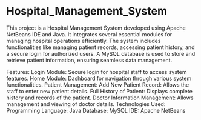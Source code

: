 # Hospital_Management_System
This project is a Hospital Management System developed using Apache NetBeans IDE and Java. It integrates several essential modules for managing hospital operations efficiently. The system includes functionalities like managing patient records, accessing patient history, and a secure login for authorized users. A MySQL database is used to store and retrieve patient information, ensuring seamless data management.

Features:
          Login Module: Secure login for hospital staff to access system features.
          Home Module: Dashboard for navigation through various system functionalities.
          Patient Management: Add New Patient Record: Allows the staff to enter new patient details.
          Full History of Patient: Displays complete history and records of the patient.
          Doctor Information Management: Allows management and viewing of doctor details.
Technologies Used:
          Programming Language: Java
          Database: MySQL
          IDE: Apache NetBeans

